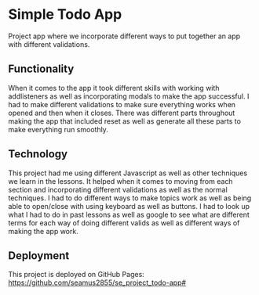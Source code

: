 # Simple Todo App

Project app where we incorporate different ways to put together an app with different validations. 

## Functionality

When it comes to the app it took different skills with working with addlisteners as well as incorporating modals to make the app successful. I had to make different validations to make sure everything works when opened and then when it closes. There was different parts throughout making the app that included reset as well as generate all these parts to make everything run smoothly.

## Technology

This project had me using different Javascript as well as other techniques we learn in the lessons. It helped when it comes to moving from each section and incorporating different validations as well as the normal techniques. I had to do different ways to make topics work as well as being able to open/close with using keyboard as well as buttons. I had to look up what I had to do in past lessons as well as google to see what are different terms for each way of doing different valids as well as different ways of making the app work. 

## Deployment

This project is deployed on GitHub Pages:
https://github.com/seamus2855/se_project_todo-app#
